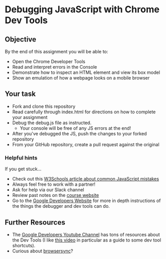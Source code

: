# Debugging JavaScript with Chrome Dev Tools

## Objective

By the end of this assignment you will be able to:
- Open the Chrome Developer Tools
- Read and interpret errors in the Console
- Demonstrate how to inspect an HTML element and view its box model
- Show an emulation of how a webpage looks on a mobile browser


## Your task

- Fork and clone this repository
- Read carefully through index.html for directions on how to complete your assignment
- Debug the debug.js file as instructed. 
    - Your console will be free of any JS errors at the end!
- After you've debugged the JS, push the changes to your forked repository
- From your GitHub repository, create a pull request against the original

### Helpful hints

If you get stuck...
- Check out this [W3Schools article about common JavaScript mistakes](http://www.w3schools.com/js/js_mistakes.asp)
- Always feel free to work with a partner!
- Ask for help via our Slack channel
- Review past notes on the [course website](https://gawdiseattle.gitbook.io/wdi/content/)
- Go to the [Google Developers Website](https://developers.google.com/web/tools/chrome-devtools/javascript/) for more in depth instructions of the things the debugger and dev tools can do.

## Further Resources

- The [Google Developers Youtube Channel](https://www.youtube.com/channel/UC_x5XG1OV2P6uZZ5FSM9Ttw) has tons of resources about the Dev Tools (I like [this video](https://www.youtube.com/watch?v=nOEw9iiopwI) in particular as a guide to some dev tool shortcuts).
- Curious about [browsersync](https://www.browsersync.io/)?
